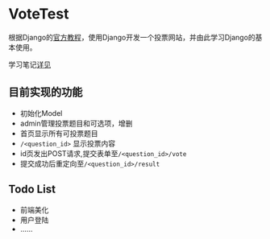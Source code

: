 # VoteTest #

根据Django的[官方教程](https://docs.djangoproject.com/en/2.0/intro/)，使用Django开发一个投票网站，并由此学习Django的基本使用。

学习笔记[详见](https://flatflax.gitbooks.io/web_study/content/)

## 目前实现的功能 ##

* 初始化Model
* admin管理投票题目和可选项，增删
* 首页显示所有可投票题目
* `/<question_id>` 显示投票内容
* id页发出POST请求,提交表单至`/<question_id>/vote`
* 提交成功后重定向至`/<question_id>/result`

## Todo List ##

* 前端美化
* 用户登陆
* ……
